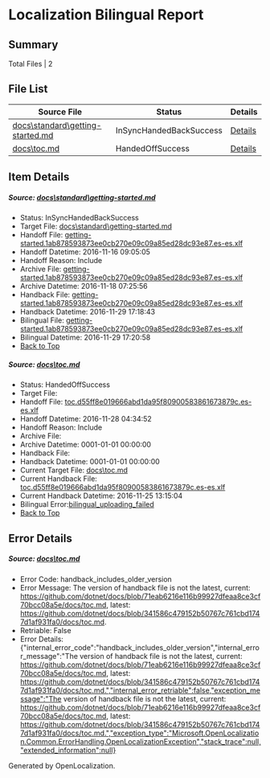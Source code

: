 # <a name='report-top'></a> Localization Bilingual Report

## Summary
 Total Files | 2

## File List
 Source File | Status | Details 
 ----------- | ------ | ------- 
 [docs\standard\getting-started.md](https://github.com/dotnet/docs/blob/10e9195efdbfa031698a8b0f8e8c3479babd9727/docs/standard/getting-started.md) | InSyncHandedBackSuccess | [Details](#a08b0a0f95d43eb995f015f7e408f77fe4ab9d633366)
 [docs\toc.md](https://github.com/dotnet/docs/blob/341586c479152b50767c761cbd1747d1af931fa0/docs/toc.md) | HandedOffSuccess | [Details](#6a6c18dec3c523ac966d0c16a3dd8ddb90fe94383382)

## Item Details
##### <a name='a08b0a0f95d43eb995f015f7e408f77fe4ab9d633366'></a> Source: [docs\standard\getting-started.md](https://github.com/dotnet/docs/blob/10e9195efdbfa031698a8b0f8e8c3479babd9727/docs/standard/getting-started.md)
* Status: InSyncHandedBackSuccess
* Target File: [docs\standard\getting-started.md](https://github.com/dotnet/docs.es-es/blob/f7c45a77607bf063e69a3a59178d68548977f4d2/docs/standard/getting-started.md)
* Handoff File: [getting-started.1ab878593873ee0cb270e09c09a85ed28dc93e87.es-es.xlf](https://github.com/dotnet/docs.handoff/blob/aa343f8bdfe6ad104a40b2fd794f1657507d574d/ol-handoff/dotnet/docs.es-es/master/ht-p2/getting-started.1ab878593873ee0cb270e09c09a85ed28dc93e87.es-es.xlf)
* Handoff Datetime: 2016-11-16 09:05:05
* Handoff Reason: Include
* Archive File: [getting-started.1ab878593873ee0cb270e09c09a85ed28dc93e87.es-es.xlf](https://github.com/dotnet/docs.handoff/blob/eae70a503f72c605cd3e29f38b98a394ddac87ff/ol-archive/dotnet/docs.es-es/master/ht-p2/getting-started.1ab878593873ee0cb270e09c09a85ed28dc93e87.es-es.xlf)
* Archive Datetime: 2016-11-18 07:25:56
* Handback File: [getting-started.1ab878593873ee0cb270e09c09a85ed28dc93e87.es-es.xlf](https://github.com/dotnet/docs.handback/blob/be69e085722fc78e2f5e12849f30a060e6101701/ol-handback/dotnet/docs.es-es/master/ht-p2/getting-started.1ab878593873ee0cb270e09c09a85ed28dc93e87.es-es.xlf)
* Handback Datetime: 2016-11-29 17:18:43
* Bilingual File: [getting-started.1ab878593873ee0cb270e09c09a85ed28dc93e87.es-es.xlf](https://github.com/dotnet/docs.handback/blob/be69e085722fc78e2f5e12849f30a060e6101701/ol-handback/dotnet/docs.es-es/master/ht-p2/getting-started.1ab878593873ee0cb270e09c09a85ed28dc93e87.es-es.xlf)
* Bilingual Datetime: 2016-11-29 17:20:58
* [Back to Top](#report-top)

##### <a name='6a6c18dec3c523ac966d0c16a3dd8ddb90fe94383382'></a> Source: [docs\toc.md](https://github.com/dotnet/docs/blob/341586c479152b50767c761cbd1747d1af931fa0/docs/toc.md)
* Status: HandedOffSuccess
* Target File: 
* Handoff File: [toc.d55ff8e019666abd1da95f80900583861673879c.es-es.xlf](https://github.com/dotnet/docs.handoff/blob/8a7a753d3170852df997f8008126e5ab6f7744f8/ol-handoff/dotnet/docs.es-es/master/ht-p1/toc.d55ff8e019666abd1da95f80900583861673879c.es-es.xlf)
* Handoff Datetime: 2016-11-28 04:34:52
* Handoff Reason: Include
* Archive File: 
* Archive Datetime: 0001-01-01 00:00:00
* Handback File: 
* Handback Datetime: 0001-01-01 00:00:00
* Current Target File: [docs\toc.md](https://github.com/dotnet/docs.es-es/blob/f7c45a77607bf063e69a3a59178d68548977f4d2/docs/toc.md)
* Current Handback File: [toc.d55ff8e019666abd1da95f80900583861673879c.es-es.xlf](https://github.com/dotnet/docs.handback/blob/c2450da33f65a67f9cec1bfc80dd1266e6151d9b/ol-handback/dotnet/docs.es-es/master/ht-p1/toc.d55ff8e019666abd1da95f80900583861673879c.es-es.xlf)
* Current Handback Datetime: 2016-11-25 13:15:04
* Bilingual Error:[bilingual_uploading_failed](#6a6c18dec3c523ac966d0c16a3dd8ddb90fe94383382bilingual_uploading_failed)
* [Back to Top](#report-top)


## Error Details
##### <a name='6a6c18dec3c523ac966d0c16a3dd8ddb90fe94383382handback_includes_older_version'></a> Source: [docs\toc.md](#6a6c18dec3c523ac966d0c16a3dd8ddb90fe94383382)
* Error Code: handback_includes_older_version
* Error Message: The version of handback file is not the latest, current: https://github.com/dotnet/docs/blob/71eab6216e116b99927dfeaa8ce3cf70bcc08a5e/docs/toc.md, latest: https://github.com/dotnet/docs/blob/341586c479152b50767c761cbd1747d1af931fa0/docs/toc.md.
* Retriable: False
* Error Details: {"internal_error_code":"handback_includes_older_version","internal_error_message":"The version of handback file is not the latest, current: https://github.com/dotnet/docs/blob/71eab6216e116b99927dfeaa8ce3cf70bcc08a5e/docs/toc.md, latest: https://github.com/dotnet/docs/blob/341586c479152b50767c761cbd1747d1af931fa0/docs/toc.md.","internal_error_retriable":false,"exception_message":"The version of handback file is not the latest, current: https://github.com/dotnet/docs/blob/71eab6216e116b99927dfeaa8ce3cf70bcc08a5e/docs/toc.md, latest: https://github.com/dotnet/docs/blob/341586c479152b50767c761cbd1747d1af931fa0/docs/toc.md.","exception_type":"Microsoft.OpenLocalization.Common.ErrorHandling.OpenLocalizationException","stack_trace":null,"extended_information":null}


Generated by OpenLocalization.
